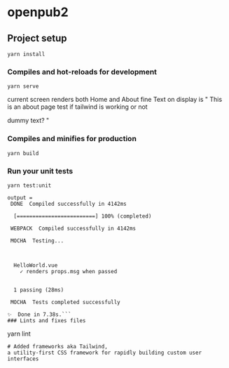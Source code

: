 # openpub2

## Project setup
```
yarn install
```

### Compiles and hot-reloads for development
```
yarn serve
```

current screen renders both Home and About fine
Text on display is " This is an about page
test if tailwind is working or not

dummy text? "
### Compiles and minifies for production
```
yarn build
```
### Run your unit tests
```
yarn test:unit

output =
 DONE  Compiled successfully in 4142ms

  [=========================] 100% (completed)

 WEBPACK  Compiled successfully in 4142ms

 MOCHA  Testing...



  HelloWorld.vue
    ✓ renders props.msg when passed


  1 passing (28ms)

 MOCHA  Tests completed successfully

✨  Done in 7.38s.```
### Lints and fixes files
```
yarn lint
```.
# Added frameworks aka Tailwind, 
a utility-first CSS framework for rapidly building custom user interfaces
